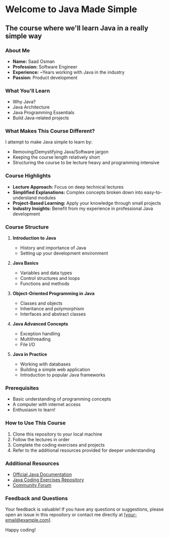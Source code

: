 # Welcome to Java Made Simple
## The course where we'll learn Java in a really simple way

### About Me

- **Name:** Saad Osman
- **Profession:** Software Engineer
- **Experience:** ~Years working with Java in the industry
- **Passion:** Product development

### What You'll Learn

- Why Java?
- Java Architecture
- Java Programming Essentials
- Build Java-related projects

### What Makes This Course Different?

I attempt to make Java simple to learn by:

- Removing/Demystifying Java/Software jargon
- Keeping the course length relatively short
- Structuring the course to be lecture heavy and programming intensive

### Course Highlights

- **Lecture Approach:** Focus on deep technical lectures
- **Simplified Explanations:** Complex concepts broken down into easy-to-understand modules
- **Project-Based Learning:** Apply your knowledge through small projects
- **Industry Insights:** Benefit from my experience in professional Java development

### Course Structure

1. **Introduction to Java**
    - History and importance of Java
    - Setting up your development environment

2. **Java Basics**
    - Variables and data types
    - Control structures and loops
    - Functions and methods

3. **Object-Oriented Programming in Java**
    - Classes and objects
    - Inheritance and polymorphism
    - Interfaces and abstract classes

4. **Java Advanced Concepts**
    - Exception handling
    - Multithreading
    - File I/O

5. **Java in Practice**
    - Working with databases
    - Building a simple web application
    - Introduction to popular Java frameworks

### Prerequisites

- Basic understanding of programming concepts
- A computer with internet access
- Enthusiasm to learn!

### How to Use This Course

1. Clone this repository to your local machine
2. Follow the lectures in order
3. Complete the coding exercises and projects
4. Refer to the additional resources provided for deeper understanding

### Additional Resources

- [Official Java Documentation](https://docs.oracle.com/en/java/)
- [Java Coding Exercises Repository](link-to-exercises)
- [Community Forum](link-to-forum)

### Feedback and Questions

Your feedback is valuable! If you have any questions or suggestions, please open an issue in this repository or contact me directly at [your-email@example.com].

Happy coding!